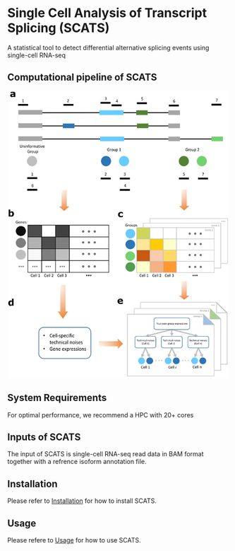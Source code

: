 # Single Cell Analysis of Transcript Splicing (SCATS)
A statistical tool to detect differential alternative splicing events using single-cell RNA-seq

## Computational pipeline of SCATS
<p align="center">
  <img width="500" height="650" src="doc/Fig1.png">
</p>

## System Requirements
For optimal performance, we recommend a HPC with 20+ cores

## Inputs of SCATS
The input of SCATS is single-cell RNA-seq read data in BAM format together with a refrence isoform annotation file.

## Installation
Please refer to [Installation](https://github.com/huyustats/SCATS/blob/master/doc/Install.md) for how to install SCATS.

## Usage
Please refere to [Usage]() for how to use SCATS.



